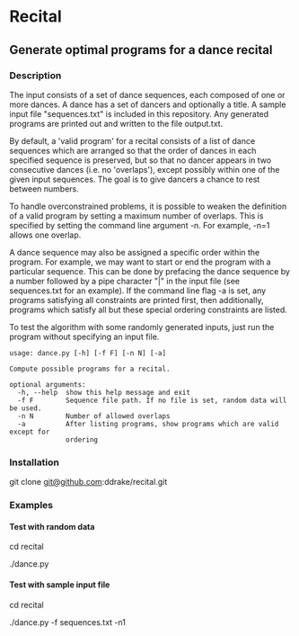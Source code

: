 # Recital

## Generate optimal programs for a dance recital

### Description  
The input consists of a set of dance sequences, each composed of one or more dances.  A dance has a set of dancers and optionally a title.  A sample input file "sequences.txt" is included in this repository.  Any generated programs are printed out and written to the file output.txt.

By default, a 'valid program' for a recital consists of a list of dance sequences which are arranged so that the order of dances in each specified sequence is preserved, but so that no dancer appears in two consecutive dances (i.e. no 'overlaps'), except possibly within one of the given input sequences.  The goal is to give dancers a chance to rest between numbers.

To handle overconstrained problems, it is possible to weaken the definition of a valid program by setting a maximum number of overlaps.  This is specified by setting the command line argument -n.  For example, -n=1 allows one overlap.

A dance sequence may also be assigned a specific order within the program.  For example, we may want to start or end the program with a particular sequence.  This can be done by prefacing the dance sequence by a number followed by a pipe character "|" in the input file (see sequences.txt for an example).  If the command line flag -a is set, any programs satisfying all constraints are printed first, then additionally, programs which satisfy all but these special ordering constraints are listed.

To test the algorithm with some randomly generated inputs, just run the program without specifying an input file.

```
usage: dance.py [-h] [-f F] [-n N] [-a]

Compute possible programs for a recital.

optional arguments:
  -h, --help  show this help message and exit
  -f F        Sequence file path. If no file is set, random data will be used.
  -n N        Number of allowed overlaps
  -a          After listing programs, show programs which are valid except for
              ordering
```
### Installation
git clone git@github.com:ddrake/recital.git 

### Examples 

#### Test with random data
cd recital

./dance.py

#### Test with sample input file
cd recital

./dance.py -f sequences.txt -n1

